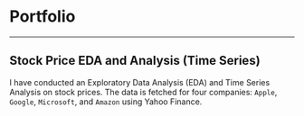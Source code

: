 # Portfolio
---

## Stock Price EDA and Analysis (Time Series)

I have conducted an Exploratory Data Analysis (EDA) and Time Series Analysis on stock prices. The data is fetched for four companies: `Apple`, `Google`, `Microsoft`, and `Amazon` using Yahoo Finance. 
